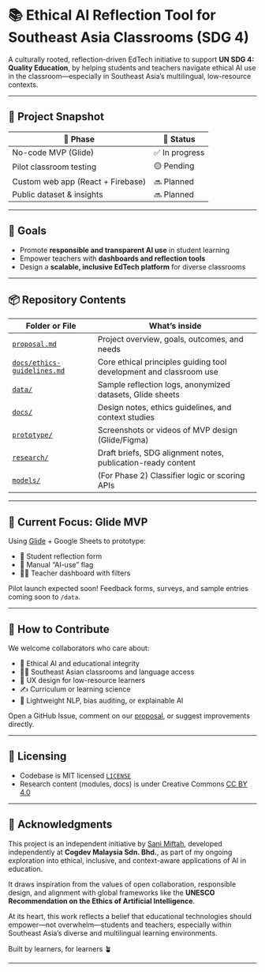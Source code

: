 # 📚 Ethical AI Reflection Tool for Southeast Asia Classrooms (SDG 4)

A culturally rooted, reflection-driven EdTech initiative to support **UN SDG 4: Quality Education**, by helping students and teachers navigate ethical AI use in the classroom—especially in Southeast Asia’s multilingual, low-resource contexts.

---

## 🚀 Project Snapshot

| 📌 Phase | 🚧 Status |
|----------|-----------|
| No-code MVP (Glide) | ✅ In progress |
| Pilot classroom testing | 🟡 Pending |
| Custom web app (React + Firebase) | 🔜 Planned |
| Public dataset & insights | 🔜 Planned |

---

## 🎯 Goals

- Promote **responsible and transparent AI use** in student learning  
- Empower teachers with **dashboards and reflection tools**  
- Design a **scalable, inclusive EdTech platform** for diverse classrooms  

---

## 📦 Repository Contents

| Folder or File | What’s inside |
|----------------|----------------|
| [`proposal.md`](proposal.md) | Project overview, goals, outcomes, and needs |
| [`docs/ethics-guidelines.md`](docs/ethics-guidelines.md) | Core ethical principles guiding tool development and classroom use |
| [`data/`](data) | Sample reflection logs, anonymized datasets, Glide sheets |
| [`docs/`](docs) | Design notes, ethics guidelines, and context studies |
| [`prototype/`](prototype) | Screenshots or videos of MVP design (Glide/Figma) |
| [`research/`](research) | Draft briefs, SDG alignment notes, publication-ready content |
| [`models/`](models) | (For Phase 2) Classifier logic or scoring APIs |


---

## 🧪 Current Focus: Glide MVP

Using [Glide](https://www.glideapps.com/) + Google Sheets to prototype:

- 📝 Student reflection form  
- 🧠 Manual “AI-use” flag  
- 👩‍🏫 Teacher dashboard with filters

Pilot launch expected soon! Feedback forms, surveys, and sample entries coming soon to `/data`.

---

## 🤝 How to Contribute

We welcome collaborators who care about:
- 🤖 Ethical AI and educational integrity  
- 🧑‍🏫 Southeast Asian classrooms and language access  
- 📱 UX design for low-resource learners  
- ✍️ Curriculum or learning science  
- 🧬 Lightweight NLP, bias auditing, or explainable AI

Open a GitHub Issue, comment on our [proposal](proposal.md), or suggest improvements directly.

---

## 🔐 Licensing

- Codebase is MIT licensed [`LICENSE`](LICENSE)  
- Research content (modules, docs) is under Creative Commons [CC BY 4.0](LICENSE-CC.md)

---

## 🌱 Acknowledgments

This project is an independent initiative by [Sani Miftah](https://github.com/sanimiftah), developed independently at **Cogdev Malaysia Sdn. Bhd.**, as part of my ongoing exploration into ethical, inclusive, and context-aware applications of AI in education.  

It draws inspiration from the values of open collaboration, responsible design, and alignment with global frameworks like the **UNESCO Recommendation on the Ethics of Artificial Intelligence**.  

At its heart, this work reflects a belief that educational technologies should empower—not overwhelm—students and teachers, especially within Southeast Asia’s diverse and multilingual learning environments.

Built by learners, for learners 🪴

---

